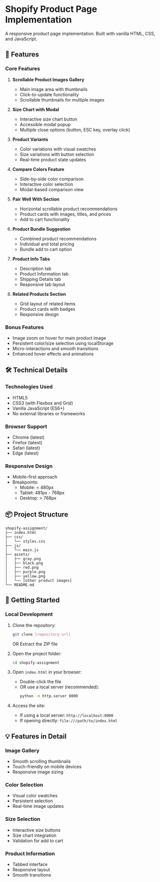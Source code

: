 # Shopify Product Page Implementation

A responsive product page implementation. Built with vanilla HTML, CSS, and JavaScript.

## 🌟 Features

### Core Features
1. **Scrollable Product Images Gallery**
   - Main image area with thumbnails
   - Click-to-update functionality
   - Scrollable thumbnails for multiple images

2. **Size Chart with Modal**
   - Interactive size chart button
   - Accessible modal popup
   - Multiple close options (button, ESC key, overlay click)

3. **Product Variants**
   - Color variations with visual swatches
   - Size variations with button selection
   - Real-time product state updates

4. **Compare Colors Feature**
   - Side-by-side color comparison
   - Interactive color selection
   - Modal-based comparison view

5. **Pair Well With Section**
   - Horizontal scrollable product recommendations
   - Product cards with images, titles, and prices
   - Add to cart functionality

6. **Product Bundle Suggestion**
   - Combined product recommendations
   - Individual and total pricing
   - Bundle add to cart option

7. **Product Info Tabs**
   - Description tab
   - Product Information tab
   - Shipping Details tab
   - Responsive tab layout

8. **Related Products Section**
   - Grid layout of related items
   - Product cards with badges
   - Responsive design

### Bonus Features
- Image zoom on hover for main product image
- Persistent color/size selection using localStorage
- Micro-interactions and smooth transitions
- Enhanced hover effects and animations

## 🛠️ Technical Details

### Technologies Used
- HTML5
- CSS3 (with Flexbox and Grid)
- Vanilla JavaScript (ES6+)
- No external libraries or frameworks

### Browser Support
- Chrome (latest)
- Firefox (latest)
- Safari (latest)
- Edge (latest)

### Responsive Design
- Mobile-first approach
- Breakpoints:
  - Mobile: < 480px
  - Tablet: 481px - 768px
  - Desktop: > 768px

## 📦 Project Structure
```
shopify-assignment/
├── index.html
├── css/
│   └── styles.css
├── js/
│   └── main.js
├── assets/
│   ├── gray.png
│   ├── black.png
│   ├── red.png
│   ├── purple.png
│   ├── yellow.png
│   └── [other product images]
└── README.md
```

## 🚀 Getting Started

### Local Development
1. Clone the repository:
   ```bash
   git clone [repository-url]
   ```
   OR
   Extract the ZIP file

2. Open the project folder:
   ```bash
   cd shopify-assignment
   ```

3. Open `index.html` in your browser:
   - Double-click the file
   - OR use a local server (recommended):
     ```bash
     python -m http.server 8000
     ```

4. Access the site:
   - If using a local server: `http://localhost:8000`
   - If opening directly: `file:///path/to/index.html`


## 💡 Features in Detail

### Image Gallery
- Smooth scrolling thumbnails
- Touch-friendly on mobile devices
- Responsive image sizing

### Color Selection
- Visual color swatches
- Persistent selection
- Real-time image updates

### Size Selection
- Interactive size buttons
- Size chart integration
- Validation for add to cart

### Product Information
- Tabbed interface
- Responsive layout
- Smooth transitions